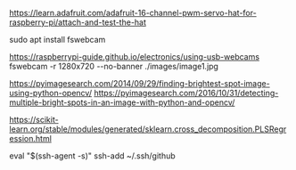 https://learn.adafruit.com/adafruit-16-channel-pwm-servo-hat-for-raspberry-pi/attach-and-test-the-hat



sudo apt install fswebcam

https://raspberrypi-guide.github.io/electronics/using-usb-webcams
 fswebcam -r 1280x720 --no-banner ./images/image1.jpg


https://pyimagesearch.com/2014/09/29/finding-brightest-spot-image-using-python-opencv/
https://pyimagesearch.com/2016/10/31/detecting-multiple-bright-spots-in-an-image-with-python-and-opencv/


https://scikit-learn.org/stable/modules/generated/sklearn.cross_decomposition.PLSRegression.html



eval "$(ssh-agent -s)"
ssh-add ~/.ssh/github

